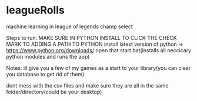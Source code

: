 # leagueRolls
machine learning in league of legends champ select

Steps to run:
MAKE SURE IN PYTHON INSTALL TO CLICK THE CHECK MARK TO ADDING A PATH TO PYTHON
install latest version of python -> https://www.python.org/downloads/
open that start.bat(installs all neccicary python modules and runs the app)

Notes:
ill give you a few of my games as a start to your library(you can clear you database to get rid of them)

dont mess with the csv files and make sure they are all in the same folder/directory(could be your desktop)
